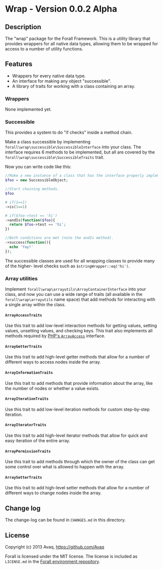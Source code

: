# Wrap - Version 0.0.2 Alpha

## Description

The "wrap" package for the Forall Framework. This is a utility library that provides
wrappers for all native data types, allowing them to be wrapped for access to a number
of utility functions. 

## Features

* Wrappers for every native data type.
* An interface for making any object "successible".
* A library of traits for working with a class containing an array.

### Wrappers

None implemented yet.

### Successible

This provides a system to do "if checks" inside a method chain.

Make a class successible by implementing `forall\wrap\successible\SuccessibleInterface`
into your class. The interface requires 6 methods to be implemented, but all are covered
by the `forall\wrap\successible\SuccessibleTraits` trait.

Now you can write code like this:

```php
//Make a new instance of a class that has the interface properly implemented.
$foo = new SuccessibleObject;

//Start chaining methods.
$foo

# if(1==1)
->is(1==1)

# if($foo->test == 'hi')
->andIs(function($foo){
  return $foo->test == 'hi';
})

//Both conditions are met (note the andIs method).
->success(function(){
  echo 'Yay!'
});
```

The successible classes are used for all wrapping classes to provide many of the higher-
level checks such as `$stringWrapper::eq('hi')`.

### Array utilities

Implement `forall\wrap\arrayutils\ArrayContainerInterface` into your class, and now you
can use a wide range of traits (all available in the `forall\wrap\arrayutils` name space)
that add methods for interacting with a single array within the class.

#### `ArrayAccessTraits`

Use this trait to add low-level interaction methods for getting values, setting values,
unsetting values, and checking keys. This trait also implements all methods required by
[PHP's `ArrayAccess`](http://uk1.php.net/manual/en/class.arrayaccess.php) interface.

#### `ArrayGetterTraits`

Use this trait to add high-level getter methods that allow for a number of different ways
to access nodes inside the array.

#### `ArrayInformationTraits`

Use this trait to add methods that provide information about the array, like the
number of nodes or whether a value exists.

#### `ArrayIterationTraits`

Use this trait to add low-level iteration methods for custom step-by-step iteration.

#### `ArrayIteratorTraits`

Use this trait to add high-level iterator methods that allow for quick and easy iteration
of the entire array.

#### `ArrayPermissionTraits`

Use this trait to add methods through which the owner of the class can get some control
over what is allowed to happen with the array.

#### `ArraySetterTraits`

Use this trait to add high-level setter methods that allow for a number of different ways
to change nodes inside the array.


## Change log

The change-log can be found in `CHANGES.md` in this directory.

## License

Copyright (c) 2013 Avaq, https://github.com/Avaq

Forall is licensed under the MIT license. The license is included as `LICENSE.md` in the 
[Forall environment repository](https://github.com/ForallFramework/Forall).
